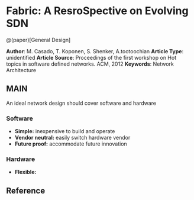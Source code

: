 # Fabric: A ResroSpective on Evolving SDN

@(paper)[General Design]

**Author**: M. Casado, T. Koponen, S. Shenker, A.tootoochian
**Article Type**: unidentified
**Article Source**: Proceedings of the first workshop on Hot topics in software defined networks. ACM, 2012
**Keywords**: Network Architecture

## MAIN
An ideal network design should cover software and hardware

### Software

+ **Simple:** inexpensive to build and operate
+ **Vendor neutral:** easily switch hardware vendor
+ **Future proof:** accommodate future innovation

### Hardware
+ **Flexible:**





## Reference































